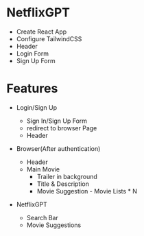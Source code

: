 # NetflixGPT
- Create React App
- Configure TailwindCSS
- Header
- Login Form
- Sign Up Form


# Features
- Login/Sign Up
   - Sign In/Sign Up Form
   - redirect to browser Page
   - Header

- Browser(After authentication)
   - Header
   - Main Movie
       - Trailer in background
       - Title & Description
       - Movie Suggestion
             - Movie Lists * N

- NetflixGPT
  - Search Bar
  - Movie Suggestions